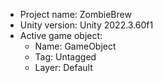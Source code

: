<!-- UNITY CODE ASSIST INSTRUCTIONS START -->
- Project name: ZombieBrew
- Unity version: Unity 2022.3.60f1
- Active game object:
  - Name: GameObject
  - Tag: Untagged
  - Layer: Default
<!-- UNITY CODE ASSIST INSTRUCTIONS END -->